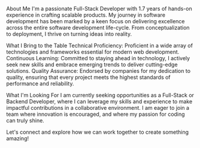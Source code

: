 About Me
I'm a passionate Full-Stack Developer with 1.7 years of hands-on experience in crafting scalable products. My journey in software development has been marked by a keen focus on delivering excellence across the entire software development life-cycle. From conceptualization to deployment, I thrive on turning ideas into reality.

What I Bring to the Table
Technical Proficiency: Proficient in a wide array of technologies and frameworks essential for modern web development.
Continuous Learning: Committed to staying ahead in technology, I actively seek new skills and embrace emerging trends to deliver cutting-edge solutions.
Quality Assurance: Endorsed by companies for my dedication to quality, ensuring that every project meets the highest standards of performance and reliability.

What I'm Looking For
I am currently seeking opportunities as a Full-Stack or Backend Developer, where I can leverage my skills and experience to make impactful contributions in a collaborative environment. I am eager to join a team where innovation is encouraged, and where my passion for coding can truly shine.

Let's connect and explore how we can work together to create something amazing!
